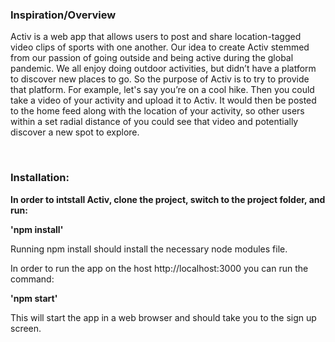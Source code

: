 ### Inspiration/Overview

Activ is a web app that allows users to post and share location-tagged video clips of sports with one another. Our idea to create Activ stemmed from our passion of going outside and being active during the global pandemic. We all enjoy doing outdoor activities, but didn’t have a platform to discover new places to go. So the purpose of Activ is to try to provide that platform. For example, let's say you’re on a cool hike. Then you could take a video of your activity and upload it to Activ. It would then be posted to the home feed along with the location of your activity, so other users within a set radial distance of you could see that video and potentially discover a new spot to explore.

<br/>

### Installation:

**In order to intstall Activ, clone the project, switch to the project folder, and run:**

**'npm install'**

Running npm install should install the necessary node modules file.

In order to run the app on the host http://localhost:3000 you can run the command:

**'npm start'**

This will start the app in a web browser and should take you to the sign up screen.
